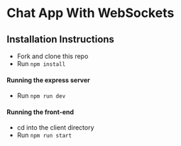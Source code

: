 # Chat App With WebSockets

## Installation Instructions

- Fork and clone this repo
- Run `npm install`

#### Running the express server

- Run `npm run dev`

#### Running the front-end

- cd into the client directory
- Run `npm run start`
